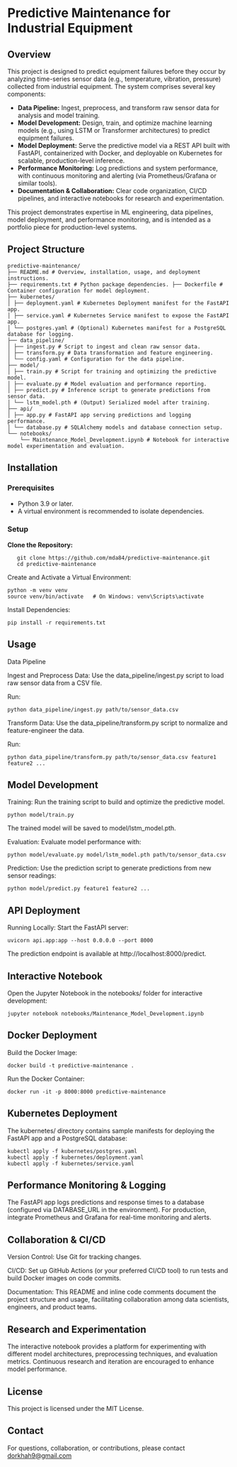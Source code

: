 # Predictive Maintenance for Industrial Equipment

## Overview
This project is designed to predict equipment failures before they occur by analyzing time-series sensor data (e.g., temperature, vibration, pressure) collected from industrial equipment. The system comprises several key components:

- **Data Pipeline:** Ingest, preprocess, and transform raw sensor data for analysis and model training.
- **Model Development:** Design, train, and optimize machine learning models (e.g., using LSTM or Transformer architectures) to predict equipment failures.
- **Model Deployment:** Serve the predictive model via a REST API built with FastAPI, containerized with Docker, and deployable on Kubernetes for scalable, production-level inference.
- **Performance Monitoring:** Log predictions and system performance, with continuous monitoring and alerting (via Prometheus/Grafana or similar tools).
- **Documentation & Collaboration:** Clear code organization, CI/CD pipelines, and interactive notebooks for research and experimentation.

This project demonstrates expertise in ML engineering, data pipelines, model deployment, and performance monitoring, and is intended as a portfolio piece for production-level systems.

## Project Structure
```
predictive-maintenance/ 
├── README.md # Overview, installation, usage, and deployment instructions. 
├── requirements.txt # Python package dependencies. ├── Dockerfile # Container configuration for model deployment. 
├── kubernetes/
│ ├── deployment.yaml # Kubernetes Deployment manifest for the FastAPI app. 
│ ├── service.yaml # Kubernetes Service manifest to expose the FastAPI app. 
│ └── postgres.yaml # (Optional) Kubernetes manifest for a PostgreSQL database for logging. 
├── data_pipeline/
│ ├── ingest.py # Script to ingest and clean raw sensor data. 
│ ├── transform.py # Data transformation and feature engineering. 
│ └── config.yaml # Configuration for the data pipeline. 
├── model/
│ ├── train.py # Script for training and optimizing the predictive model. 
│ ├── evaluate.py # Model evaluation and performance reporting. 
│ ├── predict.py # Inference script to generate predictions from sensor data. 
│ └── lstm_model.pth # (Output) Serialized model after training. 
├── api/
│ ├── app.py # FastAPI app serving predictions and logging performance. 
│ └── database.py # SQLAlchemy models and database connection setup. 
└── notebooks/
    └── Maintenance_Model_Development.ipynb # Notebook for interactive model experimentation and evaluation.
```

## Installation

### Prerequisites
- Python 3.9 or later.
- A virtual environment is recommended to isolate dependencies.

### Setup

**Clone the Repository:**
```
   git clone https://github.com/mda84/predictive-maintenance.git
   cd predictive-maintenance
```

Create and Activate a Virtual Environment:
```
python -m venv venv
source venv/bin/activate   # On Windows: venv\Scripts\activate
```

Install Dependencies:
```
pip install -r requirements.txt
```

## Usage
Data Pipeline

Ingest and Preprocess Data:
Use the data_pipeline/ingest.py script to load raw sensor data from a CSV file.

Run:
```
python data_pipeline/ingest.py path/to/sensor_data.csv
```

Transform Data:
Use the data_pipeline/transform.py script to normalize and feature-engineer the data.

Run:
```
python data_pipeline/transform.py path/to/sensor_data.csv feature1 feature2 ...
```

## Model Development
Training:
Run the training script to build and optimize the predictive model.
```
python model/train.py
```

The trained model will be saved to model/lstm_model.pth.

Evaluation:
Evaluate model performance with:
```
python model/evaluate.py model/lstm_model.pth path/to/sensor_data.csv
```

Prediction:
Use the prediction script to generate predictions from new sensor readings:
```
python model/predict.py feature1 feature2 ... 
```

## API Deployment
Running Locally:
Start the FastAPI server:
```
uvicorn api.app:app --host 0.0.0.0 --port 8000
```

The prediction endpoint is available at http://localhost:8000/predict.

## Interactive Notebook
Open the Jupyter Notebook in the notebooks/ folder for interactive development:
```
jupyter notebook notebooks/Maintenance_Model_Development.ipynb
```

## Docker Deployment
Build the Docker Image:
```
docker build -t predictive-maintenance .
```

Run the Docker Container:
```
docker run -it -p 8000:8000 predictive-maintenance
```

## Kubernetes Deployment
The kubernetes/ directory contains sample manifests for deploying the FastAPI app and a PostgreSQL database:
```
kubectl apply -f kubernetes/postgres.yaml
kubectl apply -f kubernetes/deployment.yaml
kubectl apply -f kubernetes/service.yaml
```

## Performance Monitoring & Logging
The FastAPI app logs predictions and response times to a database (configured via DATABASE_URL in the environment). For production, integrate Prometheus and Grafana for real-time monitoring and alerts.

## Collaboration & CI/CD
Version Control: Use Git for tracking changes.

CI/CD: Set up GitHub Actions (or your preferred CI/CD tool) to run tests and build Docker images on code commits.

Documentation: This README and inline code comments document the project structure and usage, facilitating collaboration among data scientists, engineers, and product teams.

## Research and Experimentation
The interactive notebook provides a platform for experimenting with different model architectures, preprocessing techniques, and evaluation metrics. Continuous research and iteration are encouraged to enhance model performance.

## License
This project is licensed under the MIT License.

## Contact
For questions, collaboration, or contributions, please contact dorkhah9@gmail.com
